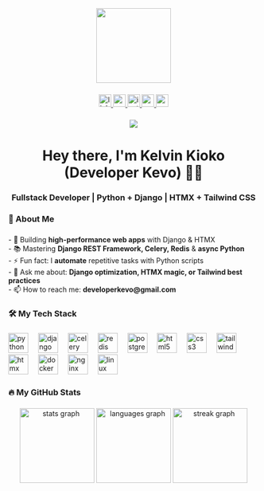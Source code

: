 <div align="center">
  <img height="150" src="https://media.giphy.com/media/v1.Y2lkPTc5MGI3NjExcDk1dWQ5Y2V0Z3F6b2J5N2R4ZzV6Y2JmNnRlY3BqdmRlYzZ0eWZ0eSZlcD12MV9pbnRlcm5hbF9naWZfYnlfaWQmY3Q9cw/M9gbBd9nbDrOTu1Mqx/giphy.gif"  />
</div>

###

<div align="center">
  <a href="https://www.linkedin.com/in/kelvin-kimanthi-a06959269/" target="_blank">
    <img src="https://img.shields.io/static/v1?message=LinkedIn&logo=linkedin&label=&color=0077B5&logoColor=white&labelColor=&style=for-the-badge" height="25" alt="linkedin logo" />
  </a>
  <a href="https://x.com/DeveloperKevo" target="_blank">
    <img src="https://img.shields.io/static/v1?message=X&logo=x&label=&color=000000&logoColor=white&labelColor=&style=for-the-badge" height="25" alt="x logo" />
  </a>
  <a href="https://www.instagram.com/dev_kevo/" target="_blank">
    <img src="https://img.shields.io/static/v1?message=Instagram&logo=instagram&label=&color=E4405F&logoColor=white&labelColor=&style=for-the-badge" height="25" alt="instagram logo" />
  </a>
  <a href="https://kevo.wakalilabs.com" target="_blank">
    <img src="https://img.shields.io/static/v1?message=Portfolio&logo=vercel&label=&color=000000&logoColor=white&labelColor=&style=for-the-badge" height="25" alt="portfolio logo" />
  </a>
  <a href="mailto:developerkevo@gmail.com" target="_blank">
    <img src="https://img.shields.io/static/v1?message=Gmail&logo=gmail&label=&color=D14836&logoColor=white&labelColor=&style=for-the-badge" height="25" alt="gmail logo" />
  </a>
</div>

###

<div align="center">
  <img src="https://visitor-badge.laobi.icu/badge?page_id=DeveloperKevo.DeveloperKevo&"  />
</div>

###

<h1 align="center">Hey there, I'm Kelvin Kioko (Developer Kevo) 👨‍💻</h1>
<h3 align="center">Fullstack Developer | Python + Django | HTMX + Tailwind CSS</h3>

###

<h3 align="left">🚀  About Me</h3>

###

<p align="left">
  - 🔭 Building <strong>high-performance web apps</strong> with Django & HTMX<br>
  - 📚 Mastering <strong>Django REST Framework, Celery, Redis</strong> & <strong>async Python</strong><br>
  - ⚡ Fun fact: I <strong>automate</strong> repetitive tasks with Python scripts<br>
  - 💬 Ask me about: <strong>Django optimization, HTMX magic, or Tailwind best practices</strong><br>
  - 📫 How to reach me: <strong>developerkevo@gmail.com</strong>
</p>

###

<h3 align="left">🛠️ My Tech Stack</h3>

###

<div align="left">
  <!-- Backend -->
  <img src="https://cdn.jsdelivr.net/gh/devicons/devicon/icons/python/python-original.svg" height="40" alt="python logo" />
  <img width="12" />
  <img src="https://cdn.jsdelivr.net/gh/devicons/devicon/icons/django/django-plain.svg" height="40" alt="django logo" />
  <img width="12" />
  <img src="https://cdn.jsdelivr.net/gh/devicons/devicon/icons/celery/celery-original.svg" height="40" alt="celery logo" />
  <img width="12" />
  <img src="https://cdn.jsdelivr.net/gh/devicons/devicon/icons/redis/redis-original.svg" height="40" alt="redis logo" />
  <img width="12" />
  <img src="https://cdn.jsdelivr.net/gh/devicons/devicon/icons/postgresql/postgresql-original.svg" height="40" alt="postgresql logo" />
  <img width="12" />
  <!-- Frontend -->
  <img src="https://cdn.jsdelivr.net/gh/devicons/devicon/icons/html5/html5-original.svg" height="40" alt="html5 logo" />
  <img width="12" />
  <img src="https://cdn.jsdelivr.net/gh/devicons/devicon/icons/css3/css3-original.svg" height="40" alt="css3 logo" />
  <img width="12" />
  <img src="https://cdn.jsdelivr.net/gh/devicons/devicon/icons/tailwindcss/tailwindcss-original-wordmark.svg" height="40" alt="tailwindcss logo" />
  <img width="12" />
  <img src="https://img.shields.io/badge/HTMX-5A0FC8?logo=htmx&logoColor=white&style=flat" height="40" alt="htmx logo" />
  <img width="12" />
  <!-- DevOps -->
  <img src="https://cdn.jsdelivr.net/gh/devicons/devicon/icons/docker/docker-plain.svg" height="40" alt="docker logo" />
  <img width="12" />
  <img src="https://cdn.jsdelivr.net/gh/devicons/devicon/icons/nginx/nginx-original.svg" height="40" alt="nginx logo" />
  <img width="12" />
  <img src="https://cdn.jsdelivr.net/gh/devicons/devicon/icons/linux/linux-original.svg" height="40" alt="linux logo" />
</div>

###

<h3 align="left">🔥 My GitHub Stats</h3>

###

<div align="center">
  <img src="https://github-readme-stats.vercel.app/api?username=DeveloperKevo&hide_title=false&hide_rank=false&show_icons=true&include_all_commits=true&count_private=true&disable_animations=false&theme=dracula&locale=en&hide_border=false&order=1" height="150" alt="stats graph"  />
  <img src="https://github-readme-stats.vercel.app/api/top-langs?username=DeveloperKevo&locale=en&hide_title=false&layout=compact&card_width=320&langs_count=6&theme=dracula&hide_border=false&order=2" height="150" alt="languages graph"  />
  <img src="https://streak-stats.demolab.com?user=DeveloperKevo&locale=en&mode=daily&theme=dracula&hide_border=false&border_radius=5" height="150" alt="streak graph"  />
</div>
